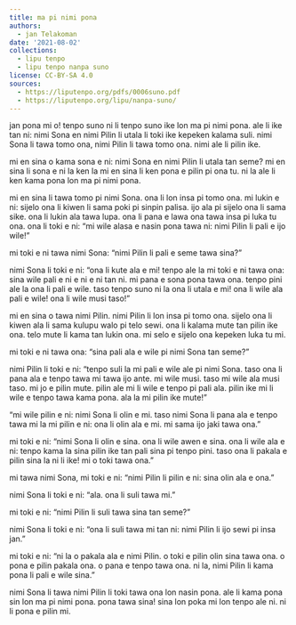 ```yaml
---
title: ma pi nimi pona
authors:
  - jan Telakoman
date: '2021-08-02'
collections:
  - lipu tenpo
  - lipu tenpo nanpa suno
license: CC-BY-SA 4.0
sources:
  - https://liputenpo.org/pdfs/0006suno.pdf
  - https://liputenpo.org/lipu/nanpa-suno/
---
```


jan pona mi o! tenpo suno ni li tenpo suno ike lon ma pi nimi pona. ale li ike tan ni: nimi Sona en nimi Pilin li utala li toki ike kepeken kalama suli. nimi Sona li tawa tomo ona, nimi Pilin li tawa tomo ona. nimi ale li pilin ike.

mi en sina o kama sona e ni: nimi Sona en nimi Pilin li utala tan seme? mi en sina li sona e ni la ken la mi en sina li ken pona e pilin pi ona tu. ni la ale li ken kama pona lon ma pi nimi pona.

mi en sina li tawa tomo pi nimi Sona. ona li lon insa pi tomo ona. mi lukin e ni: sijelo ona li kiwen li sama poki pi sinpin palisa. ijo ala pi sijelo ona li sama sike. ona li lukin ala tawa lupa. ona li pana e lawa ona tawa insa pi luka tu ona. ona li toki e ni: “mi wile alasa e nasin pona tawa ni: nimi Pilin li pali e ijo wile!”

mi toki e ni tawa nimi Sona: “nimi Pilin li pali e seme tawa sina?”

nimi Sona li toki e ni: “ona li kute ala e mi! tenpo ale la mi toki e ni tawa ona: sina wile pali e ni e ni e ni tan ni. mi pana e sona pona tawa ona. tenpo pini ale la ona li pali e wile. taso tenpo suno ni la ona li utala e mi! ona li wile ala pali e wile! ona li wile musi taso!”

mi en sina o tawa nimi Pilin. nimi Pilin li lon insa pi tomo ona. sijelo ona li kiwen ala li sama kulupu walo pi telo sewi. ona li kalama mute tan pilin ike ona. telo mute li kama tan lukin ona. mi selo e sijelo ona kepeken luka tu mi.

mi toki e ni tawa ona: “sina pali ala e wile pi nimi Sona tan seme?”

nimi Pilin li toki e ni: “tenpo suli la mi pali e wile ale pi nimi Sona. taso ona li pana ala e tenpo tawa mi tawa ijo ante. mi wile musi. taso mi wile ala musi taso. mi jo e pilin mute. pilin ale mi li wile e tenpo pi pali ala. pilin ike mi li wile e tenpo tawa kama pona. ala la mi pilin ike mute!”

“mi wile pilin e ni: nimi Sona li olin e mi. taso nimi Sona li pana ala e tenpo tawa mi la mi pilin e ni: ona li olin ala e mi. mi sama ijo jaki tawa ona.”

mi toki e ni: “nimi Sona li olin e sina. ona li wile awen e sina. ona li wile ala e ni: tenpo kama la sina pilin ike tan pali sina pi tenpo pini. taso ona li pakala e pilin sina la ni li ike! mi o toki tawa ona.”

mi tawa nimi Sona, mi toki e ni: “nimi Pilin li pilin e ni: sina olin ala e ona.”

nimi Sona li toki e ni: “ala. ona li suli tawa mi.”

mi toki e ni: “nimi Pilin li suli tawa sina tan seme?”

nimi Sona li toki e ni: “ona li suli tawa mi tan ni: nimi Pilin li ijo sewi pi insa jan.”

mi toki e ni: “ni la o pakala ala e nimi Pilin. o toki e pilin olin sina tawa ona. o pona e pilin pakala ona. o pana e tenpo tawa ona. ni la, nimi Pilin li kama pona li pali e wile sina.”

nimi Sona li tawa nimi Pilin li toki tawa ona lon nasin pona. ale li kama pona sin lon ma pi nimi pona. pona tawa sina! sina lon poka mi lon tenpo ale ni. ni li pona e pilin mi.